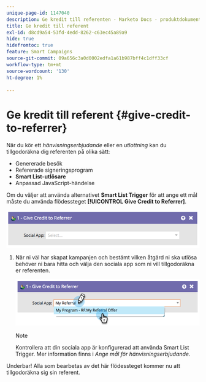```yaml
---
unique-page-id: 1147040
description: Ge kredit till referenten - Marketo Docs - produktdokumentation
title: Ge kredit till referent
exl-id: d8cd9a54-53fd-4edd-8262-c63ec45a89a9
hide: true
hidefromtoc: true
feature: Smart Campaigns
source-git-commit: 09a656c3a0d0002edfa1a61b987bff4c1dff33cf
workflow-type: tm+mt
source-wordcount: '130'
ht-degree: 1%

---
```


# Ge kredit till referent {#give-credit-to-referrer}

När du kör ett _hänvisningserbjudande_ eller en _utlottning_ kan du tillgodoräkna dig referenten på olika sätt:

* Genererade besök
* Refererade signeringsprogram
* **Smart List-utlösare**
* Anpassad JavaScript-händelse

Om du väljer att använda alternativet **Smart List Trigger** för att ange ett mål måste du använda flödessteget **[!UICONTROL Give Credit to Referrer]**.

![](assets/give-credit-to-referrer-1.png)

1. När ni väl har skapat kampanjen och bestämt vilken åtgärd ni ska utlösa behöver ni bara hitta och välja den sociala app som ni vill tillgodoräkna er referenten.

   ![](assets/give-credit-to-referrer-2.png)

   >[!NOTE]
   >
   >Kontrollera att din sociala app är konfigurerad att använda Smart List Trigger. Mer information finns i _Ange mål för hänvisningserbjudande_.

Underbar! Alla som bearbetas av det här flödessteget kommer nu att tillgodoräkna sig sin referent.
